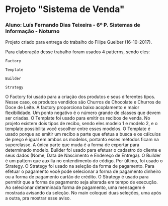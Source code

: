 # Projeto "Sistema de Venda"

### Aluno: Luís Fernando Dias Teixeira - 6º P. Sistemas de Informação - Noturno

Projeto criado para entrega do trabalho do Filipe Guelber (16-10-2017).

Para elaboração desse trabalho foram usados 4 patterns, sendo eles:
```
Factory
```
```
Template
```
```
Builder
```
```
Strategy
```
  O Factory foi usado para a criação dos produtos e seus diferentes tipos. Nesse caso, os produtos vendidos são Churros de Chocolate e Churros de Doce de Leite. A factory proporciona baixo acoplamento e maior flexibilidade. Um ponto negativo é o número grande de classes que devem ser criadas.
  O Template foi usado para emitir os recibos de venda. No projeto existem dois tipos de recibo, sendo eles modelo 1 e modelo 2, e o template possibilita você escolher entre esses modelos. O Template é usado porque ao emitir um recibo a parte que efetua a busca e os cálculos de preço é igual em ambos os modelos, portanto esses métodos ficam na superclasse. A única parte que muda é a forma de exportar para determinado modelo.
  Builder foi usado para efetuar o cadastro do cliente e seus dados (Nome, Data de Nascimento e Endereço de Entrega). O Builder é um pattern que auxilia no entendimento do código.
  Por último, foi usado o Strategy. O Strategy foi usado na seleção da forma de pagamento. Para efetuar o pagamento você pode selecionar a forma de pagamento dinheiro ou a forma de pagamento cartão de crédito. O Strategy é usado para permitir que a forma de pagamento seja alterada em tempo de execução. Ao selecionar determinada forma de pagamento, uma mensagem é mostrada avisando da seleção. No main coloquei duas seleções, uma após a outra, pra mostrar esse aviso.
  
